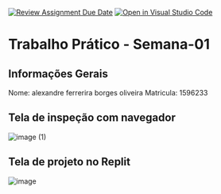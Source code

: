 [![Review Assignment Due Date](https://classroom.github.com/assets/deadline-readme-button-22041afd0340ce965d47ae6ef1cefeee28c7c493a6346c4f15d667ab976d596c.svg)](https://classroom.github.com/a/fWV9gbnp)
[![Open in Visual Studio Code](https://classroom.github.com/assets/open-in-vscode-2e0aaae1b6195c2367325f4f02e2d04e9abb55f0b24a779b69b11b9e10269abc.svg)](https://classroom.github.com/online_ide?assignment_repo_id=18590799&assignment_repo_type=AssignmentRepo)
# Trabalho Prático - Semana-01

## Informações Gerais
Nome: alexandre ferrerira borges oliveira
Matricula: 1596233

## Tela de inspeção com navegador
![image (1)](https://github.com/user-attachments/assets/bd809b31-6da8-4d54-8919-53f07ad7daa4)


## Tela de projeto no Replit
![image](https://github.com/user-attachments/assets/63b013cd-3e1e-4c13-980f-4d2a3accd54c)

